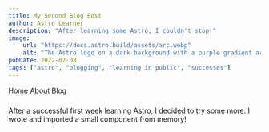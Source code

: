 ```yaml
---
title: My Second Blog Post
author: Astro Learner
description: "After learning some Astro, I couldn't stop!"
image:
    url: "https://docs.astro.build/assets/arc.webp"
    alt: "The Astro logo on a dark background with a purple gradient arc."
pubDate: 2022-07-08
tags: ["astro", "blogging", "learning in public", "successes"]
---
```

<a href="/">Home</a>
<a href="/about/">About</a>
<a href="/blog/">Blog</a>
###
After a successful first week learning Astro, I decided to try some more. I wrote and imported a small component from memory!